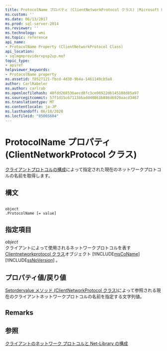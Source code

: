 ```yaml
---
title: ProtocolName プロパティ (ClientNetworkProtocol クラス) |Microsoft Docs
ms.custom: ''
ms.date: 06/13/2017
ms.prod: sql-server-2014
ms.reviewer: ''
ms.technology: wmi
ms.topic: reference
api_name:
- ProtocolName Property (ClientNetworkProtocol Class)
api_location:
- sqlmgmproviderxpsp2up.mof
topic_type:
- apiref
helpviewer_keywords:
- ProtocolName property
ms.assetid: f8527121-fbcd-4d30-9b4a-1461149cb5a8
author: CarlRabeler
ms.author: carlrab
ms.openlocfilehash: 40fdd268536aecd8fc3ce06922d6145188d85a97
ms.sourcegitcommit: 57f1d15c67113bbadd40861b886d6929aacd3467
ms.translationtype: MT
ms.contentlocale: ja-JP
ms.lasthandoff: 06/18/2020
ms.locfileid: "85065604"
---
```

# <a name="protocolname-property-clientnetworkprotocol-class"></a>ProtocolName プロパティ (ClientNetworkProtocol クラス)
  [クライアントプロトコルの構成](https://technet.microsoft.com/library/ms181035.aspx)によって指定された現在のネットワークプロトコルの名前を取得します。  
  
## <a name="syntax"></a>構文  
  
```  
  
object  
.ProtocolName [= value]  
```  
  
## <a name="parts"></a>指定項目  
 *object*  
 クライアントによって使用されるネットワークプロトコルを表す[Clientnetworkprotocol クラス](clientnetworkprotocol-class.md)オブジェクト [!INCLUDE[msCoName](../../../includes/msconame-md.md)] [!INCLUDE[ssNoVersion](../../../includes/ssnoversion-md.md)] 。  
  
## <a name="property-valuereturn-value"></a>プロパティ値/戻り値  
 [Setordervalue メソッド (ClientNetworkProtocol クラス)](https://technet.microsoft.com/library/ms179295.aspx)によって参照される現在のクライアントネットワークプロトコルの名前を指定する文字列値。  
  
## <a name="remarks"></a>Remarks  
  
## <a name="see-also"></a>参照  
 [クライアントのネットワーク プロトコルと Net-Library の構成](https://technet.microsoft.com/library/ms181035.aspx)  
  
  
